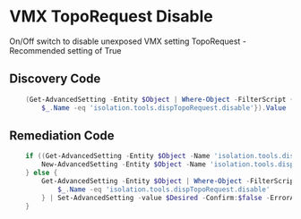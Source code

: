 # VMX TopoRequest Disable
On/Off switch to disable unexposed VMX setting TopoRequest - Recommended setting of True
## Discovery Code
```powershell
    (Get-AdvancedSetting -Entity $Object | Where-Object -FilterScript {
        $_.Name -eq 'isolation.tools.dispTopoRequest.disable'}).Value
```

## Remediation Code
```powershell
    if ((Get-AdvancedSetting -Entity $Object -Name 'isolation.tools.dispTopoRequest.disable') -eq $null) {
        New-AdvancedSetting -Entity $Object -Name 'isolation.tools.dispTopoRequest.disable' -Value $Desired -Confirm:$false -ErrorAction Stop
    } else {
        Get-AdvancedSetting -Entity $Object | Where-Object -FilterScript {
            $_.Name -eq 'isolation.tools.dispTopoRequest.disable'
        } | Set-AdvancedSetting -value $Desired -Confirm:$false -ErrorAction Stop
    }
```

